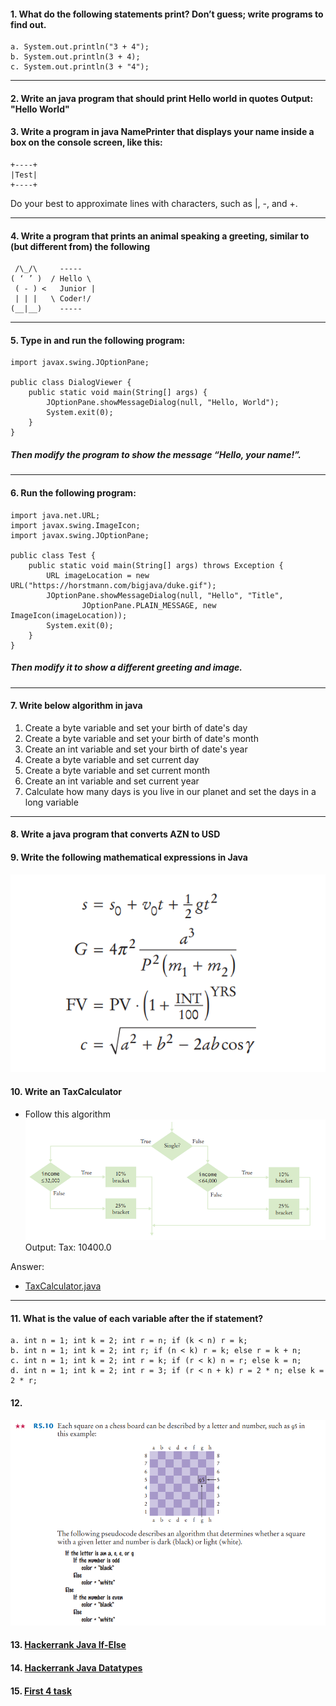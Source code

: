 #### 1. What do the following statements print? Don’t guess; write programs to find out.
        
    a. System.out.println("3 + 4");
    b. System.out.println(3 + 4);
    c. System.out.println(3 + "4");

---
####  2. Write an java program that should print Hello world in quotes Output: "Hello World"


####  3. Write a program in java NamePrinter that displays your name inside a box on the console screen, like this:
    +----+
    |Test|
    +----+
   Do your best to approximate lines with characters, such as |, -, and +.
   
---
#### 4. Write a program that prints an animal speaking a greeting, similar to (but different from) the following

     /\_/\     -----
    ( ‘ ’ )  / Hello \
     ( - ) <   Junior |
     | | |   \ Coder!/
    (__|__)    -----

---
#### 5. Type in and run the following program:
    
    import javax.swing.JOptionPane;

    public class DialogViewer {
        public static void main(String[] args) {
            JOptionPane.showMessageDialog(null, "Hello, World");
            System.exit(0);
        }
    }

##### Then modify the program to show the message “Hello, your name!”.

---
#### 6. Run the following program:

    import java.net.URL;
    import javax.swing.ImageIcon;
    import javax.swing.JOptionPane;
    
    public class Test {
        public static void main(String[] args) throws Exception {
            URL imageLocation = new URL("https://horstmann.com/bigjava/duke.gif");
            JOptionPane.showMessageDialog(null, "Hello", "Title",
                    JOptionPane.PLAIN_MESSAGE, new ImageIcon(imageLocation));
            System.exit(0);
        }
    }
    
##### Then modify it to show a different greeting and image.

---
#### 7. Write below algorithm in java

1. Create a byte variable and set your birth of date's day
2. Create a byte variable and set your birth of date's month
3. Create an int variable and set your birth of date's year
4. Create a byte variable and set current day
5. Create a byte variable and set current month
6. Create an int variable and set current year
7. Calculate how many days is you live in our planet and set the days in a long variable

---
#### 8. Write a java program that converts AZN to USD

#### 9. Write the following mathematical expressions in Java
![img.png](imgs/math-questions.png)

#### 10. Write an TaxCalculator 
* Follow this algorithm
![img.png](imgs/if-else-algorithim-q.png)
Output: 
Tax: 10400.0

Answer:
* [TaxCalculator.java](../../java-bootcamp/src/main/java/week01/TaxCalculator.java)

---

#### 11. What is the value of each variable after the if statement?
    a. int n = 1; int k = 2; int r = n; if (k < n) r = k;
    b. int n = 1; int k = 2; int r; if (n < k) r = k; else r = k + n;
    c. int n = 1; int k = 2; int r = k; if (r < k) n = r; else k = n;
    d. int n = 1; int k = 2; int r = 3; if (r < n + k) r = 2 * n; else k = 2 * r;

#### 12.
![img.png](imgs/chess-question.png)

#### 13. [Hackerrank Java If-Else](https://www.hackerrank.com/challenges/java-if-else/problem?isFullScreen=true)
#### 14. [Hackerrank Java Datatypes](https://www.hackerrank.com/challenges/java-datatypes/problem?isFullScreen=true)
#### 15. [First 4 task](https://www.w3resource.com/java-exercises/basic/index.php)


